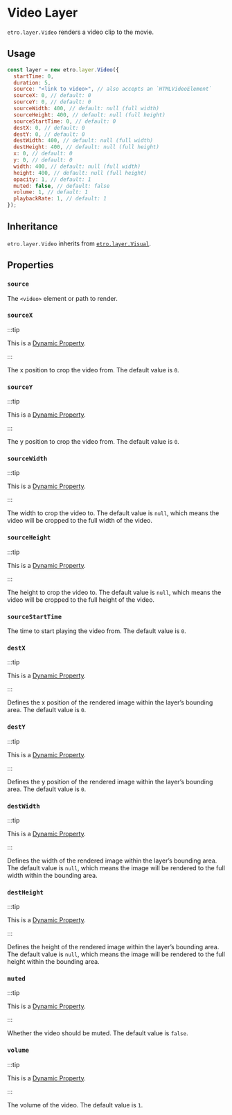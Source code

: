 # Video Layer

`etro.layer.Video` renders a video clip to the movie.

## Usage

```js
const layer = new etro.layer.Video({
  startTime: 0,
  duration: 5,
  source: "<link to video>", // also accepts an `HTMLVideoElement`
  sourceX: 0, // default: 0
  sourceY: 0, // default: 0
  sourceWidth: 400, // default: null (full width)
  sourceHeight: 400, // default: null (full height)
  sourceStartTime: 0, // default: 0
  destX: 0, // default: 0
  destY: 0, // default: 0
  destWidth: 400, // default: null (full width)
  destHeight: 400, // default: null (full height)
  x: 0, // default: 0
  y: 0, // default: 0
  width: 400, // default: null (full width)
  height: 400, // default: null (full height)
  opacity: 1, // default: 1
  muted: false, // default: false
  volume: 1, // default: 1
  playbackRate: 1, // default: 1
});
```

## Inheritance

`etro.layer.Video` inherits from [`etro.layer.Visual`](visual).

## Properties

### `source`

The `<video>` element or path to render.

### `sourceX`

:::tip

This is a [Dynamic Property](../dynamic-properties).

:::

The x position to crop the video from. The default value is `0`.

### `sourceY`

:::tip

This is a [Dynamic Property](../dynamic-properties).

:::

The y position to crop the video from. The default value is `0`.

### `sourceWidth`

:::tip

This is a [Dynamic Property](../dynamic-properties).

:::

The width to crop the video to. The default value is `null`, which means the video will be cropped to the full width of the video.

### `sourceHeight`

:::tip

This is a [Dynamic Property](../dynamic-properties).

:::

The height to crop the video to. The default value is `null`, which means the video will be cropped to the full height of the video.

### `sourceStartTime`

The time to start playing the video from. The default value is `0`.

### `destX`

:::tip

This is a [Dynamic Property](../dynamic-properties).

:::

Defines the x position of the rendered image within the layer’s bounding area. The default value is `0`.

### `destY`

:::tip

This is a [Dynamic Property](../dynamic-properties).

:::

Defines the y position of the rendered image within the layer’s bounding area. The default value is `0`.

### `destWidth`

:::tip

This is a [Dynamic Property](../dynamic-properties).

:::

Defines the width of the rendered image within the layer’s bounding area. The default value is `null`, which means the image will be rendered to the full width within the bounding area.

### `destHeight`

:::tip

This is a [Dynamic Property](../dynamic-properties).

:::

Defines the height of the rendered image within the layer’s bounding area. The default value is `null`, which means the image will be rendered to the full height within the bounding area.

### `muted`

:::tip

This is a [Dynamic Property](../dynamic-properties).

:::

Whether the video should be muted. The default value is `false`.

### `volume`

:::tip

This is a [Dynamic Property](../dynamic-properties).

:::

The volume of the video. The default value is `1`.
